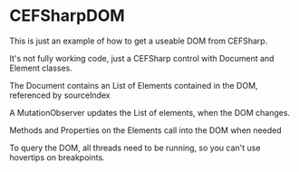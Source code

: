 # CEFSharpDOM

This is just an example of how to get a useable DOM from CEFSharp.

It's not fully working code, just a CEFSharp control with Document and Element classes.

The Document contains an List of Elements contained in the DOM, referenced by sourceIndex

A MutationObserver updates the List of elements, when the DOM changes.

Methods and Properties on the Elements call into the DOM when needed

To query the DOM, all threads need to be running, so you can't use hovertips on breakpoints.
